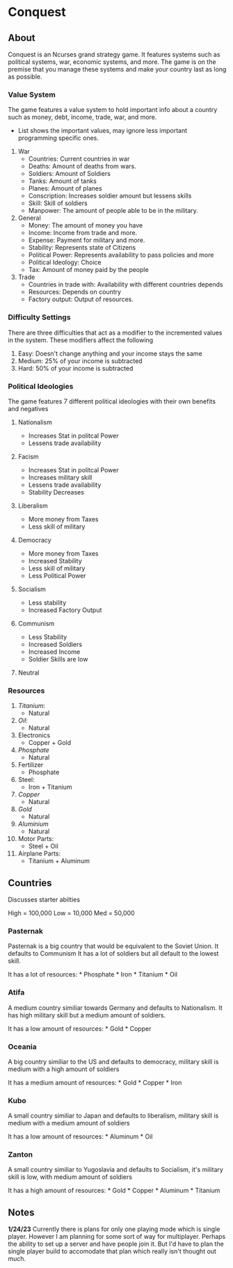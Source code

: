 Conquest
=========


About
--------
Conquest is an Ncurses grand strategy game. It features systems such as political systems, war, economic systems, and more.
The game is on the premise that you manage these systems and make your country last as long as possible.

### Value System
The game features a value system to hold important info about a country
such as money, debt, income, trade, war, and more.

* List shows the important values, may ignore less important programming specific ones.

1. War
    * Countries: Current countries in war
    * Deaths: Amount of deaths from wars.
    * Soldiers: Amount of Soldiers
    * Tanks: Amount of tanks
    * Planes: Amount of planes
    * Conscription: Increases soldier amount but lessens skills
    * Skill: Skill of soldiers
    * Manpower: The amount of people able to be in the military.
2. General
    * Money: The amount of money you have
    * Income: Income from trade and more.
    * Expense: Payment for military and more.
    * Stability: Represents state of Citizens
    * Political Power: Represents availability to pass policies and more
    * Political Ideology: Choice
    * Tax: Amount of money paid by the people
3. Trade
    * Countries in trade with: Availability with different countries depends
    * Resources: Depends on country
    * Factory output: Output of resources.

### Difficulty Settings
There are three difficulties that act as a modifier to the incremented values in the system.
These modifiers affect the following


1. Easy: Doesn't change anything and your income stays the same
2. Medium: 25% of your income is subtracted
3. Hard: 50% of your income is subtracted

### Political Ideologies
The game features 7 different political ideologies with their own benefits and negatives

1. Nationalism
    * Increases Stat in politcal Power
    * Lessens trade availability
2. Facism
    * Increases Stat in politcal Power
    * Increases military skill
    * Lessens trade availability
    * Stability Decreases

3. Liberalism
    * More money from Taxes
    * Less skill of military
4. Democracy
    * More money from Taxes
    * Increased Stability
    * Less skill of military
    * Less Political Power

5. Socialism
    * Less stability
    * Increased Factory Output
6. Communism
    * Less Stability
    * Increased Soldiers
    * Increased Income
    * Soldier Skills are low
7. Neutral

### Resources
1. _Titanium_:
    * Natural
2. _Oil_:
    * Natural
3. Electronics
    * Copper + Gold
4. _Phosphate_
    * Natural
5. Fertilizer
    * Phosphate
6. Steel:
    * Iron + Titanium
7. _Copper_
    * Natural
8. _Gold_
    * Natural
9. _Aluminium_
    * Natural
10. Motor Parts:
    * Steel + Oil
11. Airplane Parts:
    * Titanium + Aluminum

Countries
---------
Discusses starter abilties

High	= 100,000
Low	=  10,000
Med	=  50,000

### Pasternak
Pasternak is a big country that would be equivalent to the Soviet Union. It defaults to Communism
It has a lot of soldiers but all default to the lowest skill.

It has a lot of resources:
	* Phosphate
	* Iron
	* Titanium
	* Oil

### Atifa
A medium country similiar towards Germany and defaults to Nationalism. It has high military skill
but a medium amount of soldiers.

It has a low amount of resources:
	* Gold
	* Copper

### Oceania
A big country similiar to the US and defaults to democracy, military skill is medium with a high amount of soldiers

It has a medium amount of resources:
	* Gold
	* Copper
	* Iron

### Kubo
A small country similiar to Japan and defaults to liberalism, military skill is medium with a medium amount of soldiers

It has a low amount of resources:
	* Aluminum
	* Oil

### Zanton
A small country similiar to Yugoslavia and defaults to Socialism, it's military skill is low, with medium amount of soldiers

It has a high amount of resources:
	* Gold
	* Copper
	* Aluminum
	* Titanium

Notes
------
**1/24/23**
Currently there is plans for only one playing mode which is single player. However I am planning for some sort of way
for multiplayer. Perhaps the ability to set up a server and have people join it. But I'd have to plan the single player
build to accomodate that plan which really isn't thought out much.
